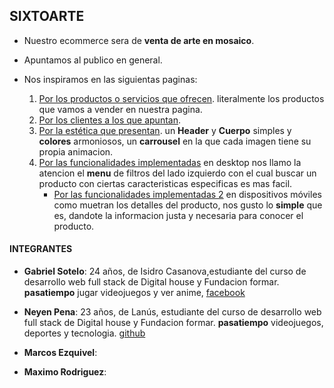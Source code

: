 ## **SIXTOARTE** ##

- Nuestro ecommerce sera de **venta de arte en mosaico**.

- Apuntamos al publico en general.

- Nos inspiramos en las siguientas paginas:  
    1. [Por los productos o servicios que ofrecen](https://www.facebook.com/sixtoarte-106659301512267). literalmente los productos que vamos a vender en nuestra pagina.
    2. [Por los clientes a los que apuntan](https://buenosairesmosaicos.mitiendanube.com/).
    3. [Por la estética que presentan](https://mitiendadearte.com/). un **Header** y **Cuerpo** simples y **colores** armoniosos, un **carrousel** en la que cada imagen tiene su propia animacion.
    4. [Por las funcionalidades implementadas](https://www.mercadolibre.com.ar/) en desktop nos llamo la atencion el **menu** de filtros del lado izquierdo con el cual buscar un producto con ciertas caracteristicas especificas es mas facil.
        - [Por las funcionalidades implementadas 2](https://www.garbarino.com/) en dispositivos móviles como muetran los  detalles del producto, nos gusto lo **simple** que es, dandote la informacion justa y necesaria para conocer el producto.


#### **INTEGRANTES** ####

  - **Gabriel Sotelo**: 24 años, de Isidro Casanova,estudiante del curso de desarrollo web full stack de Digital house y Fundacion formar. **pasatiempo** jugar videojuegos y ver anime, [facebook](https://www.facebook.com/gabriel.sotelo.10)

  - **Neyen Pena**: 23 años, de Lanús, estudiante del curso de desarrollo web full stack de Digital house y Fundacion formar. **pasatiempo** videojuegos, deportes y tecnologia. [github](https://github.com/NEYENPENA)

  - **Marcos Ezquivel**:

  - **Maximo Rodriguez**: